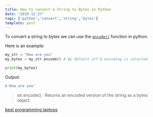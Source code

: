 ```yaml
---
title: How to convert a String to Bytes in Python
date: "2019-12-27"
tags: ['python','convert','string','bytes']
template: post
---
```


To convert a string to bytes we can use the [`encode()`](https://docs.python.org/3/library/stdtypes.html#str.encode) function in python.

Here is an example:

```python
my_str = "How are you"
my_bytes = my_str.encode() # By default utf-8 encoding is selected

print(my_bytes)
```

Output:

```python
b'How are you'
```

>str.encode() : Returns an encoded version of the string as a bytes object.


[best programming laptops](https://dev.to/saigowthamr/best-programming-laptops-in-2020-for-coders-and-students-2hh0)